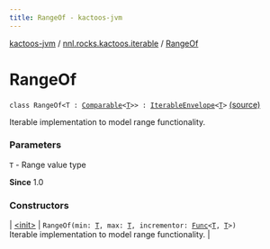```yaml
---
title: RangeOf - kactoos-jvm
---
```


[kactoos-jvm](../../index.html) / [nnl.rocks.kactoos.iterable](../index.html) / [RangeOf](./index.html)

# RangeOf

`class RangeOf<T : `[`Comparable`](https://kotlinlang.org/api/latest/jvm/stdlib/kotlin/-comparable/index.html)`<`[`T`](index.html#T)`>> : `[`IterableEnvelope`](../-iterable-envelope/index.html)`<`[`T`](index.html#T)`>` [(source)](https://github.com/neonailol/kactoos/blob/master/kactoos-jvm/src/main/kotlin/nnl/rocks/kactoos/iterable/RangeOf.kt#L15)

Iterable implementation to model range functionality.

### Parameters

`T` - Range value type

**Since**
1.0

### Constructors

| [&lt;init&gt;](-init-.html) | `RangeOf(min: `[`T`](index.html#T)`, max: `[`T`](index.html#T)`, incrementor: `[`Func`](../../nnl.rocks.kactoos/-func/index.html)`<`[`T`](index.html#T)`, `[`T`](index.html#T)`>)`<br>Iterable implementation to model range functionality. |

